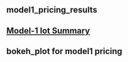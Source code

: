 ## model1_pricing_results
## [Model-1 lot Summary](https://github.com/devisaibheemanadi-2003/Dynamic-Pricing-For-Urban-Parking-Lots/blob/main/model1_lot_summary.csv)
## bokeh_plot  for model1 pricing
